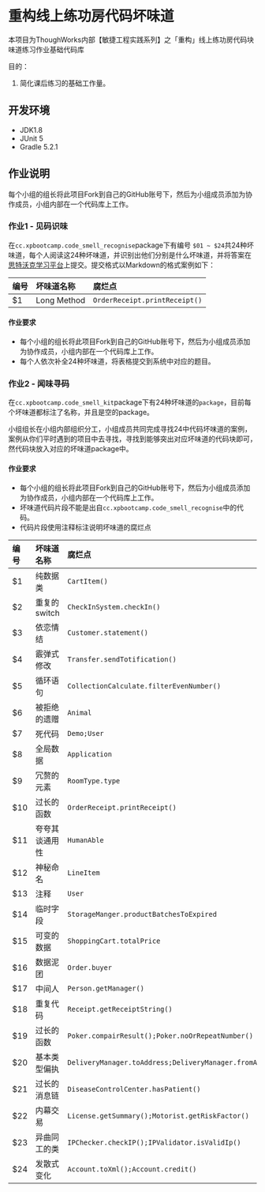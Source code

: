 # 重构线上练功房代码坏味道
本项目为ThoughWorks内部【敏捷工程实践系列】之「重构」线上练功房代码块味道练习作业基础代码库


目的：

1. 简化课后练习的基础工作量。

## 开发环境
 - JDK1.8
 - JUnit 5
 - Gradle 5.2.1


## 作业说明

每个小组的组长将此项目Fork到自己的GitHub账号下，然后为小组成员添加为协作成员，小组内部在一个代码库上工作。


### 作业1 - 见码识味
在`cc.xpbootcamp.code_smell_recognise`package下有编号 `$01 ~ $24`共24种坏味道，每个人阅读这24种坏味道，并识别出他们分别是什么坏味道，并将答案在[思特沃克学习平台](https://school.thoughtworks.cn/learn/program-center/student/index.html#/program/305/introduction)上提交。提交格式以Markdown的格式案例如下：


| 编号 | 坏味道名称 | 腐烂点 |
|:-------------|:---------------|:-------------|
| $1 | Long Method | `OrderReceipt.printReceipt()` |



#### 作业要求
- 每个小组的组长将此项目Fork到自己的GitHub账号下，然后为小组成员添加为协作成员，小组内部在一个代码库上工作。
- 每个人依次补全24种坏味道，将表格提交到系统中对应的题目。


### 作业2 - 闻味寻码
在`cc.xpbootcamp.code_smell_kit`package下有24种坏味道的`package`，目前每个坏味道都标注了名称，并且是空的package。

小组组长在小组内部组织分工，小组成员共同完成寻找24中代码坏味道的案例，案例从你们平时遇到的项目中去寻找，寻找到能够突出对应坏味道的代码块即可，然代码块放入对应的坏味道package中。

#### 作业要求
- 每个小组的组长将此项目Fork到自己的GitHub账号下，然后为小组成员添加为协作成员，小组内部在一个代码库上工作。
- 坏味道代码片段不能是出自`cc.xpbootcamp.code_smell_recognise`中的代码。
- 代码片段使用注释标注说明坏味道的腐烂点




| 编号 | 坏味道名称 | 腐烂点 |
|:-------------|:---------------|:-------------|
| $1 | 纯数据类 | `CartItem()` |
| $2 | 重复的switch | `CheckInSystem.checkIn()` |
| $3 | 依恋情结 | `Customer.statement()` |
| $4 | 霰弹式修改 | `Transfer.sendTotification()` |
| $5 | 循环语句 | `CollectionCalculate.filterEvenNumber()` |
| $6 | 被拒绝的遗赠 | `Animal` |
| $7 | 死代码 | `Demo;User` |
| $8 | 全局数据 | `Application` |
| $9 | 冗赘的元素 | `RoomType.type` |
| $10 |  过长的函数 | `OrderReceipt.printReceipt()` |
| $11 | 夸夸其谈通用性 | `HumanAble` |
| $12 | 神秘命名 | `LineItem` |
| $13 | 注释 | `User` |
| $14 | 临时字段 | `StorageManger.productBatchesToExpired` |
| $15 | 可变的数据 | `ShoppingCart.totalPrice` |
| $16 | 数据泥团 | `Order.buyer` |
| $17 | 中间人 | `Person.getManager()` |
| $18 | 重复代码 | `Receipt.getReceiptString()` |
| $19 | 过长的函数 | `Poker.compairResult();Poker.noOrRepeatNumber()` |
| $20 | 基本类型偏执 | `DeliveryManager.toAddress;DeliveryManager.fromAddress` |
| $21 | 过长的消息链 | `DiseaseControlCenter.hasPatient()` |
| $22 | 内幕交易 | `License.getSummary();Motorist.getRiskFactor()` |
| $23 | 异曲同工的类 | `IPChecker.checkIP();IPValidator.isValidIp()` |
| $24 | 发散式变化 | `Account.toXml();Account.credit()` |








